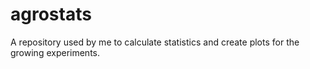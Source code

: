 # agrostats
A repository used by me to calculate statistics and create plots for the growing experiments.
